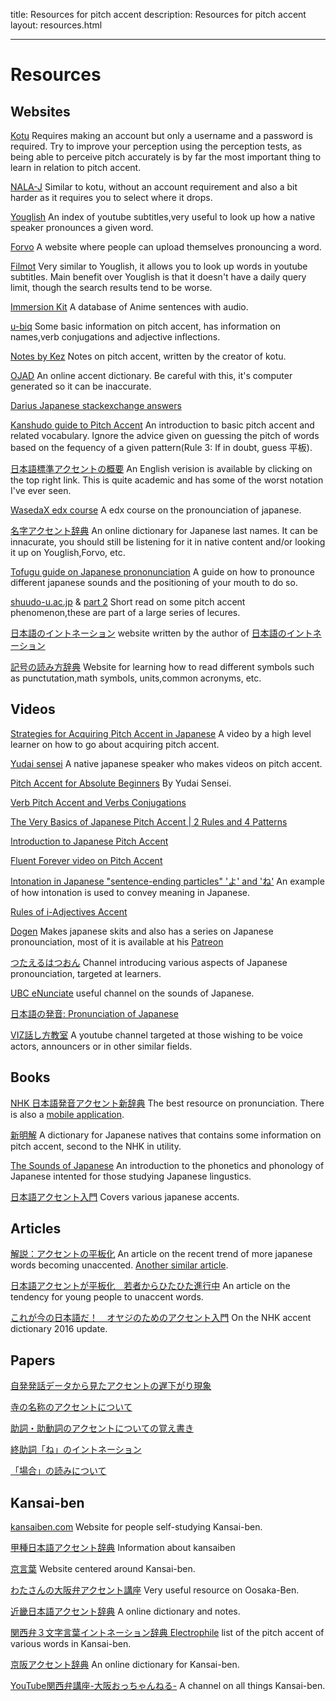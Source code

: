 title: Resources for pitch accent
description: Resources for pitch accent
layout: resources.html

---


# Resources

## Websites

[Kotu](https://kotu.io/) Requires making an account but only a username and a password is required. Try to improve your perception using the perception tests, as being able to perceive pitch accurately is by far the most important thing to learn in relation to pitch accent.

[NALA-J](http://www.tufs.ac.jp/st/personal/99/kawatsu/nala/) Similar to kotu, without an account requirement and also a bit harder as it requires you to select where it drops.

[Youglish](https://youglish.com/japanese) An index of youtube subtitles,very useful to look up how a native speaker pronounces a given word.

[Forvo](https://forvo.com/languages/ja/) A website where people can upload themselves pronouncing a word.

[Filmot](https://filmot.com/) Very similar to Youglish, it allows you to look up words in youtube subtitles. Main benefit over Youglish is that it doesn't have a daily query limit, though the search results tend to be worse.

[Immersion Kit](https://www.immersionkit.com/) A database of Anime sentences with audio.

[u-biq](https://accent.u-biq.org/) Some basic information on pitch accent, has information on names,verb conjugations and adjective inflections.

[Notes by Kez](https://gist.github.com/k3zi/3f38070efffa38db83cd5745d83b1235) Notes on pitch accent, written by the creator of kotu.

[OJAD](https://www.gavo.t.u-tokyo.ac.jp/ojad/phrasing/index) An online accent dictionary. Be careful with this, it's computer generated so it can be inaccurate.

[Darius Japanese stackexchange answers](https://japanese.stackexchange.com/users/3097/darius-jahandarie?tab=answers&sort=newest)

[Kanshudo guide to Pitch Accent](https://www.kanshudo.com/howto/pitch) An introduction to basic pitch accent and  related vocabulary. Ignore the advice given on guessing the pitch of words based on the fequency of a given pattern(Rule 3: If in doubt, guess 平板).

[日本語標準アクセントの概要](https://tokyoaccent.com/accent/accent.htm) An English verision is available by clicking on the top right link. This is quite academic and has some of the worst notation I've ever seen.

[WasedaX edx course](https://courses.edx.org/courses/course-v1:WasedaX+JPC111x+1T2020/bbeb0ae6e3d343d4ab13a6d1becbca33/) A edx course on the pronounciation of japanese.

[名字アクセント辞典](https://myoji.scave.net/) An online dictionary for Japanese last names. It can be innacurate, you should still be listening for it in native content and/or looking it up on Youglish,Forvo, etc.

[Tofugu guide on Japanese prononunciation](https://www.tofugu.com/japanese/japanese-pronunciation/) A guide on how to pronounce different japanese sounds and the positioning of your mouth to do so.

[shuudo-u.ac.jp](http://ns1.shudo-u.ac.jp/~nakasono/accent.htm) & [part 2](http://ns1.shudo-u.ac.jp/~nakasono/accent1.htm) Short read on some pitch accent phenomenon,these are part of a large series of lecures.

[日本語のイントネーション](http://corismus.com/intonation/index.html) website written by the author of [日本語のイントネーション](https://www.taishukan.co.jp/book/b498632.html)

[記号の読み方辞典](https://hiramatu-hifuka.com/onyak/onyak2/kigo-1.html) Website for learning how to read different symbols such as punctutation,math symbols, units,common acronyms, etc.


## Videos

[Strategies for Acquiring Pitch Accent in Japanese](https://www.youtube.com/watch?v=I-dRbTnLmBY) A video by a high level learner on how to go about acquiring pitch accent.

[Yudai sensei](https://www.youtube.com/@yudaisensei2020) A native japanese speaker who makes videos on pitch accent.

[Pitch Accent for Absolute Beginners](https://www.youtube.com/playlist?list=PLAmROvem8e1LhXfCUqCDshBLAdi_LlR6y) By Yudai Sensei.

[Verb Pitch Accent and Verbs Conjugations](https://www.youtube.com/playlist?list=PLbEVYkEj81RzdzDWujEkfjJZrzsqV3Q8O)

[The Very Basics of Japanese Pitch Accent | 2 Rules and 4 Patterns](https://www.youtube.com/watch?v=c9OArpr2A78) 

[Introduction to Japanese Pitch Accent](https://www.youtube.com/watch?v=EDoF73behaY)

[Fluent Forever video on Pitch Accent](https://www.youtube.com/watch?v=ReTQSh15GII)

[Intonation in Japanese "sentence-ending particles" 'よ' and 'ね'](https://www.youtube.com/watch?v=KpY9LAwGlKI) An example of how intonation is used to convey meaning in Japanese.

[Rules of i-Adjectives Accent](https://www.youtube.com/watch?v=NznUrBObpRs)

[Dogen](https://www.youtube.com/@Dogen) Makes japanese skits and also has a series on Japanese pronounciation, most of it is available at his [Patreon](https://www.patreon.com/dogen)

[つたえるはつおん](https://youtube.com/@user-zu8rk6vv6v/videos) Channel introducing various aspects of Japanese pronounciation, targeted at learners.

[UBC eNunciate](https://www.youtube.com/@ubcenunciate9125/videos) useful channel on the sounds of Japanese.

[日本語の発音: Pronunciation of Japanese](https://www.youtube.com/@pronunciationofjapanese9347/videos)

[VIZ話し方教室](https://www.youtube.com/@viz4136/videos) A youtube channel targeted at those wishing to be voice actors, announcers or in other similar fields.


## Books

[NHK 日本語発音アクセント新辞典](https://www.nhk-book.co.jp/detail/000000113452016.html) The best resource on pronunciation. There is also a [mobile application](https://www.monokakido.jp/ja/android/nhkaccent2/).

[新明解](https://dictionary.sanseido-publ.co.jp/smk8/index.html) A dictionary for Japanese natives that contains some information on pitch accent, second to the NHK in utility.

[The Sounds of Japanese](https://www.cambridge.org/gb/academic/subjects/languages-linguistics/phonetics-and-phonology/sounds-japanese?format=WW&isbn=9780521617543) An introduction to the phonetics and phonology of Japanese intented for those studying Japanese lingustics.

[日本語アクセント入門](https://www.sanseido-publ.co.jp/np/detail/36531/) Covers various japanese accents.


## Articles 

[解説：アクセントの平板化](https://kotobaken.jp/mado/09/09-04/) An article on the recent trend of more japanese words becoming unaccented. [Another similar article](https://kotobaken.jp/qa/yokuaru/qa-124/).

[日本語アクセントが平板化　若者からひたひた進行中](https://dot.asahi.com/aera/2019062100021.html?page=1) An article on the tendency for young people to unaccent words.

[これが今の日本語だ！　オヤジのためのアクセント入門](https://reskill.nikkei.com/article/DGXZZO05360760Y6A720C1000000/) On the NHK accent dictionary 2016 update.




## Papers

[自発発話データから見たアクセントの遅下がり現象](https://conference.wdc-jp.com/psj/2018/contents/common/doc/A4.pdf) 

[寺の名称のアクセントについて](https://ir.library.osaka-u.ac.jp/repo/ouka/all/54499/sjlc25_012.pdf)

[助詞・助動詞のアクセントについての覚え書き](http://www.lang.osaka-u.ac.jp/~caris/articles/%E5%8A%A9%E8%A9%9E%E3%83%BB%E5%8A%A9%E5%8B%95%E8%A9%9E%E3%81%AE%E3%82%A2%E3%82%AF%E3%82%BB%E3%83%B3%E3%83%88%E3%81%AB%E3%81%A4%E3%81%84%E3%81%A6%E3%81%AE%E8%A6%9A%E3%81%88%E6%9B%B8%E3%81%8D.pdf)

[終助詞「ね」のイントネーション](https://www.lang.osaka-u.ac.jp/~caris/articles/%E7%B5%82%E5%8A%A9%E8%A9%9E%E3%80%8C%E3%81%AD%E3%80%8D%E3%81%AE%E3%82%A4%E3%83%B3%E3%83%88%E3%83%8D%E3%83%BC%E3%82%B7%E3%83%A7%E3%83%B3.pdf)

[「場合」の読みについて](https://repository.ninjal.ac.jp/records/857) 



## Kansai-ben 

[kansaiben.com](http://www.kansaiben.com/1.Characteristics/2.LinguisticAspects/index.html) Website for people self-studying Kansai-ben.

[甲種日本語アクセント辞典](https://sekiyu-oh.com/#work) Information about kansaiben

[京言葉](https://www.akenotsuki.com/kyookotoba/) Website centered around Kansai-ben.

[わたさんの大阪弁アクセント講座](http://immanuel.sakura.ne.jp/hoby/osakaben/osakaben.htm) Very useful resource on Oosaka-Ben.

[近畿日本語アクセント辞典](https://sites.google.com/view/omizansakamoto/documents/teishouzan?pli=1)  A online dictionary and notes.

[関西弁３文字言葉イントネーション辞典 Electrophile](http://rjaba.blog4.fc2.com/blog-entry-323.html) list of the pitch accent of various words in Kansai-ben.

[京阪アクセント辞典](https://kansai.milkyskies.dev/) An online dictionary for Kansai-ben. 

[YouTube関西弁講座-大阪おっちゃんねる-](https://www.youtube.com/@kansaiben/videos) A channel on all things Kansai-ben.


